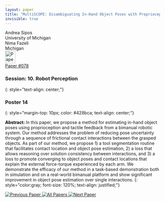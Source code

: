 ```yaml
---
layout: paper
title: "MultiSCOPE: Disambiguating In-Hand Object Poses with Proprioception and Tactile Feedback"
invisible: true
---
```

<div class="paper-authors">
<div class="paper-author-box">
    <div class="paper-author-name">Andrea Sipos</div>
    <div class="paper-author-uni">University of Michigan</div>
</div>
<div class="paper-author-box">
    <div class="paper-author-name">Nima Fazeli</div>
    <div class="paper-author-uni">Michigan</div>
</div>

</div><div class="paper-pdf">
<div> <a href="http://www.roboticsproceedings.org/rss19/p078.pdf"><img src="{{ site.baseurl }}/images/paper_link.png" alt="Paper Website" width = "33"  height = "40"/></a> </div>
<div> <a href="http://www.roboticsproceedings.org/rss19/p078.pdf">Paper&nbsp;#078</a> </div>
</div>

### Session: 10. Robot Perception
{: style="text-align: center;"}

### Poster 14
{: style="margin-top: 10px; color: #428bca; text-align: center;"}

<b style="color: black;">Abstract: </b>In this paper, we propose a method for estimating in-hand object poses using proprioception and tactile feedback from a bimanual robotic system. Our method addresses the problem of reducing pose uncertainty through a sequence of frictional contact interactions between the grasped objects. As part of our method, we propose 1) a tool segmentation routine that facilitates contact location and object pose estimation, 2) a loss that allows reasoning over solution consistency between interactions, and 3) a loss to promote converging to object poses and contact locations that explain the external force-torque experienced by each arm. We demonstrate the efficacy of our method in a task-based demonstration both in simulation and on a real-world bimanual platform and show significant improvement in object pose estimation over single interactions.
{: style="color:gray; font-size: 120%; text-align: justified;"}


<div class="paper-menu">
<a href="{{ site.baseurl }}/program/papers/077/"> <img src="{{ site.baseurl }}/images/previous_paper_icon.png" alt="Previous Paper" title="Previous Paper"/> </a>
<a href="{{ site.baseurl }}/program/papers"><img src="{{ site.baseurl }}/images/overview_icon.png" alt="All Papers" title="All Papers"/> </a>
<a href="{{ site.baseurl }}/program/papers/079/"> <img src="{{ site.baseurl }}/images/next_paper_icon.png" alt="Next Paper" title="Next Paper"/> </a>

</div>
